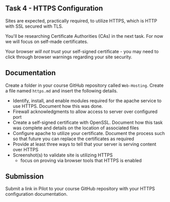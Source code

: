 ## Task 4 - HTTPS Configuration

Sites are expected, practically required, to utilize HTTPS, which is HTTP with SSL secured with TLS.  

You'll be researching Certificate Authorities (CAs) in the next task.  For now we will focus on self-made certificates.

Your browser *will not trust* your self-signed certificate - you may need to click through browser warnings regarding your site security.

## Documentation

Create a folder in your course GitHub repository called `Web-Hosting`.  Create a file named `https.md` and insert the following details.

- Identify, install, and enable modules required for the apache service to use HTTPS.  Document how this was done.
- Firewall acknowledgments to allow access to server over configured port
- Create a self-signed certificate with OpenSSL.  Document how this task was complete and details on the location of associated files
- Configure apache to utilize your certificate.  Document the process such so that future you can replace the certificates as required
- Provide at least three ways to tell that your server is serving content over HTTPS
- Screenshot(s) to validate site is utilizing HTTPS
    - focus on proving via browser tools that HTTPS is enabled

## Submission

Submit a link in Pilot to your course GitHub repository with your HTTPS configuration documentation.